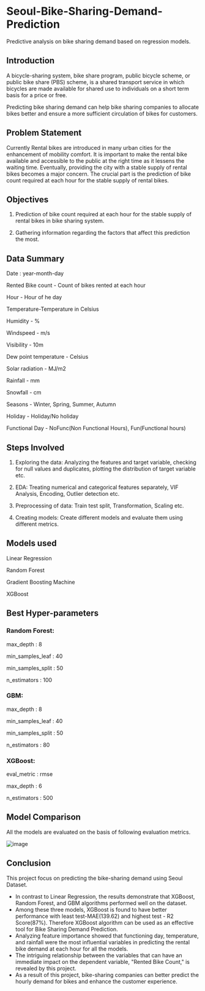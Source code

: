 # Seoul-Bike-Sharing-Demand-Prediction
Predictive analysis on bike sharing demand based on regression models.

## Introduction

A bicycle-sharing system, bike share program, public bicycle scheme, or public
bike share (PBS) scheme, is a shared transport service in which bicycles are made
available for shared use to individuals on a short term basis for a price or free.

Predicting bike sharing demand can help bike sharing companies to allocate bikes
better and ensure a more sufficient circulation of bikes for customers.

## Problem Statement

Currently Rental bikes are introduced in many urban cities for the enhancement
of mobility comfort. It is important to make the rental bike available and
accessible to the public at the right time as it lessens the waiting time.
Eventually, providing the city with a stable supply of rental bikes becomes a
major concern. The crucial part is the prediction of bike count required at each
hour for the stable supply of rental bikes.

## Objectives

1. Prediction of bike count required at each hour for the stable supply
of rental bikes in bike sharing system.

2. Gathering information regarding the factors that affect this
prediction the most.

## Data Summary

Date : year-month-day

Rented Bike count - Count of bikes rented at each hour

Hour - Hour of he day

Temperature-Temperature in Celsius

Humidity - %

Windspeed - m/s

Visibility - 10m

Dew point temperature - Celsius

Solar radiation - MJ/m2

Rainfall - mm

Snowfall - cm

Seasons - Winter, Spring, Summer, Autumn

Holiday - Holiday/No holiday

Functional Day - NoFunc(Non Functional Hours), Fun(Functional hours)

## Steps Involved

1. Exploring the data: Analyzing the features and target variable, checking
for null values and duplicates, plotting the distribution of target variable etc.

2. EDA: Treating numerical and categorical features separately, VIF
Analysis, Encoding, Outlier detection etc.

3. Preprocessing of data: Train test split, Transformation, Scaling etc.

4. Creating models: Create different models and evaluate them using
different metrics.

## Models used

Linear Regression

Random Forest

Gradient Boosting Machine

XGBoost

## Best Hyper-parameters

### Random Forest:

max_depth : 8

min_samples_leaf : 40

min_samples_split : 50

n_estimators : 100

### GBM:

max_depth : 8

min_samples_leaf : 40

min_samples_split : 50

n_estimators : 80


### XGBoost:

eval_metric : rmse

max_depth : 6

n_estimators : 500

## Model Comparison

All the models are evaluated on the basis of following evaluation metrics.

![image](https://user-images.githubusercontent.com/92729412/188855490-15f3516e-c1bd-47cd-b354-e10e46abba6e.png)


## Conclusion

This project focus on predicting the bike-sharing demand using Seoul Dataset.

* In contrast to Linear Regression, the results demonstrate that XGBoost, Random Forest, and GBM algorithms performed well on the dataset. 
* Among these three models, XGBoost is found to have better performance with least test-MAE(139.62) and highest test - R2 Score(87%). Therefore XGBoost algorithm can be used as an effective tool for Bike Sharing Demand Prediction.
* Analyzing feature importance showed that functioning day, temperature, and rainfall were the most influential variables in predicting the rental bike demand at each hour for all the models.
* The intriguing relationship between the variables that can have an immediate impact on the dependent variable, "Rented Bike Count," is revealed by this project. 
* As a result of this project, bike-sharing companies can better predict the hourly demand for bikes and enhance the customer experience.
